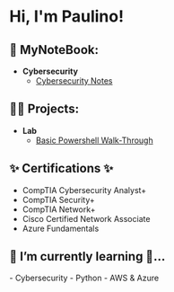 <h1>Hi, I'm Paulino! <br/>

<h2>📝 MyNoteBook:</h2>

- <b>Cybersecurity</b>
  - [Cybersecurity Notes](https://github.com/paulinoprojects/NIST-RMF/tree/main)
  
<h2>👨‍💻 Projects:</h2>

- <b>Lab</b>
  - [Basic Powershell Walk-Through](https://github.com/paulinoprojects/-PowerShellCommands)

<h2>✨ Certifications ✨</h2>

 - CompTIA Cybersecurity Analyst+
 - CompTIA Security+
 - CompTIA Network+
 - Cisco Certified Network Associate
 - Azure Fundamentals

<h2> 🌱 I’m currently learning 🔭...</h2>
 - Cybersecurity
 - Python
 - AWS & Azure
